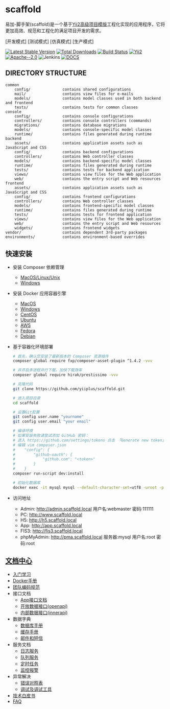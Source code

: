 # scaffold

易加-脚手架(scaffold)是一个基于[Yii2高级项目模版](https://github.com/yiisoft/yii2-app-advanced)工程化实现的应用程序，它将更加高效、规范和工程化的满足项目开发的需求。

[开发模式] 
[测试模式] 
[仿真模式]
[生产模式] 

[![Latest Stable Version](https://img.shields.io/packagist/v/yiiplus/scaffold.svg)](https://packagist.org/packages/yiiplus/scaffold)
[![Total Downloads](https://img.shields.io/packagist/dt/yiiplus/scaffold.svg)](https://packagist.org/packages/yiiplus/scaffold)
[![Build Status](https://travis-ci.org/yiiplus/scaffold.svg?branch=master)](https://travis-ci.org/yiiplus/scaffold)
[![Yii2](https://img.shields.io/badge/Powered_by-Yii_Framework-green.svg?style=flat)](http://www.yiiframework.com/)
[![Apache--2.0](https://img.shields.io/badge/LICENSE-Apache--2.0-blue.svg)](https://github.com/yiiplus/scaffold/blob/master/LICENSE)
![Jenkins](https://img.shields.io/jenkins/s/https/jenkins.qa.ubuntu.com/view/Precise/view/All%20Precise/job/precise-desktop-amd64_default.svg)
[![DOCS](https://img.shields.io/badge/docs-passing-orange.svg)](https://github.com/yiiplus/scaffold/tree/master/docs)

DIRECTORY STRUCTURE
-------------------

```
common
    config/              contains shared configurations
    mail/                contains view files for e-mails
    models/              contains model classes used in both backend and frontend
    tests/               contains tests for common classes    
console
    config/              contains console configurations
    controllers/         contains console controllers (commands)
    migrations/          contains database migrations
    models/              contains console-specific model classes
    runtime/             contains files generated during runtime
backend
    assets/              contains application assets such as JavaScript and CSS
    config/              contains backend configurations
    controllers/         contains Web controller classes
    models/              contains backend-specific model classes
    runtime/             contains files generated during runtime
    tests/               contains tests for backend application    
    views/               contains view files for the Web application
    web/                 contains the entry script and Web resources
frontend
    assets/              contains application assets such as JavaScript and CSS
    config/              contains frontend configurations
    controllers/         contains Web controller classes
    models/              contains frontend-specific model classes
    runtime/             contains files generated during runtime
    tests/               contains tests for frontend application
    views/               contains view files for the Web application
    web/                 contains the entry script and Web resources
    widgets/             contains frontend widgets
vendor/                  contains dependent 3rd-party packages
environments/            contains environment-based overrides
```


## 快速安装

- 安装 Composer 依赖管理
	- [MacOS/Linux/Unix](http://docs.phpcomposer.com/00-intro.html#Installation-*nix)
	- [Windows](http://docs.phpcomposer.com/00-intro.html#Installation-Windows)
- 安装 Docker 应用容器引擎
    - [MacOS](https://store.docker.com/editions/community/docker-ce-desktop-mac)
    - [Windows](https://store.docker.com/editions/community/docker-ce-desktop-windows)
    - [CentOS](https://store.docker.com/editions/community/docker-ce-server-centos)
    - [Ubuntu](https://store.docker.com/editions/community/docker-ce-server-ubuntu)
    - [AWS](https://store.docker.com/editions/community/docker-ce-aws)
    - [Fedora](https://store.docker.com/editions/community/docker-ce-server-fedora)
    - [Debian](https://store.docker.com/editions/community/docker-ce-server-debian)
- 基于容器化环境部署

    ```bash
    # 首先，确认您安装了最新版本的 Composer 资源插件
    composer global require fxp/composer-asset-plugin ^1.4.2 -vvv
    
    # 并开启多进程并行下载，加快下载效率
    composer global require hirak/prestissimo -vvv

    # 克隆代码
    git clone https://github.com/yiiplus/scaffold.git
    
    # 进入项目目录
    cd scaffold
    
    # 设置Git配置
    git config user.name "yourname"
    git config user.email "your email" 
    
    # 编译环境
    # 如果安装失败请尝试添加 GitHub 密钥：
    # 进入 https://github.com/settings/tokens 点击 「Generate new token」 新建一个 Token;
    # 编辑 vim composer.json
    #    "config": {
    #        "github-oauth": {
    #            "github.com": "<token>"
    #        }
    #    }
    composer run-script dev:install
    
    # 初始化数据库
    docker exec -it mysql mysql --default-character-set=utf8 -uroot -p -e 'source /schema-mysql.sql'
    ```    

- 访问地址
    - Admin: http://admin.scaffold.local   用户名:webmaster 密码:111111
    - PC: http://www.scaffold.local
    - H5: http://h5.scaffold.local
    - App: http://app.scaffold.local
    - FIS3: http://fis3.scaffold.local
    - phpMyAdmin: http://pma.scaffold.local 服务器:mysql 用户名:root 密码:root

## [文档中心](docs/README.md)
- [入门学习](docs/quickstart.md)
- [Docker手册](docs/docker.md)
- [团队编码规范](docs/coding.md)
- 接口文档
    - [App接口文档](docs/app.md)
    - [开放数据接口(openapi)](docs/openapi.md)
    - [内部数据接口(innerapi)](docs/innerapi.md)
- 数据字典
    - [数据库手册](docs/database.md)
    - [缓存手册](docs/cache.md)
    - [邮件和短信](docs/mail.md)
- 服务文档
    - [日志服务](docs/logs.md)
    - [队列服务](docs/queue.md)
    - [定时任务](docs/crontab.md)
    - [监控报警](docs/monitor.md)
- 异常解决
    - [错误对照表](docs/error.md)
    - [调试及调试工具](docs/debug.md)
- [技术白皮书](docs/develop.md)
- [FAQ](docs/faq.md)